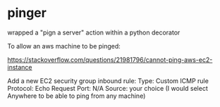 # pinger
wrapped a "pign a server" action within a python decorator


To allow an aws machine to be pinged:

https://stackoverflow.com/questions/21981796/cannot-ping-aws-ec2-instance

Add a new EC2 security group inbound rule:
  Type: Custom ICMP rule
  Protocol: Echo Request
  Port: N/A
  Source: your choice (I would select Anywhere to be able to ping from any machine)
